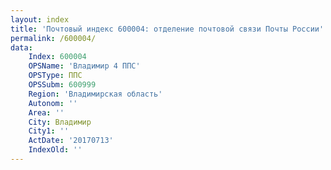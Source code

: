 ```yaml
---
layout: index
title: 'Почтовый индекс 600004: отделение почтовой связи Почты России'
permalink: /600004/
data:
    Index: 600004
    OPSName: 'Владимир 4 ППС'
    OPSType: ППС
    OPSSubm: 600999
    Region: 'Владимирская область'
    Autonom: ''
    Area: ''
    City: Владимир
    City1: ''
    ActDate: '20170713'
    IndexOld: ''
---
```

